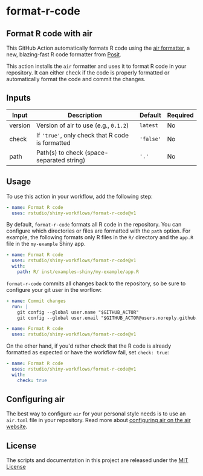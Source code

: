 # format-r-code

## Format R code with air

This GitHub Action automatically formats R code using the [air formatter](https://posit-dev.github.io/air), a new, blazing-fast R code formatter from [Posit](https://posit.co).

This action installs the `air` formatter and uses it to format R code in your repository. It can either check if the code is properly formatted or automatically format the code and commit the changes.

## Inputs

| Input    | Description                                      | Default   | Required |
|----------|--------------------------------------------------|-----------|----------|
| version  | Version of air to use (e.g., `0.1.2`)            | `latest`  | No       |
| check    | If `'true'`, only check that R code is formatted | `'false'` | No       |
| path     | Path(s) to check (space-separated string)        | `'.'`     | No       |

## Usage

To use this action in your workflow, add the following step:

```yaml
- name: Format R code
  uses: rstudio/shiny-workflows/format-r-code@v1
```

By default, `format-r-code` formats all R code in the repository. You can configure which directories or files are formatted with the `path` option. For example, the following formats only R files in the `R/` directory and the `app.R` file in the `my-example` Shiny app.

```yaml
- name: Format R code
  uses: rstudio/shiny-workflows/format-r-code@v1
  with:
    path: R/ inst/examples-shiny/my-example/app.R
```

`format-r-code` commits all changes back to the repository, so be sure to configure your git user in the worflow:

```yaml
- name: Commit changes
  run: |
    git config --global user.name "$GITHUB_ACTOR"
    git config --global user.email "$GITHUB_ACTOR@users.noreply.github.com"

- name: Format R code
  uses: rstudio/shiny-workflows/format-r-code@v1
```

On the other hand, if you'd rather check that the R code is already formatted as expected or have the workflow fail, set `check: true`:

```yaml
- name: Format R code
  uses: rstudio/shiny-workflows/format-r-code@v1
  with:
    check: true
```

## Configuring air

The best way to configure `air` for your personal style needs is to use an `air.toml` file in your repository. Read more about [configuring air on the air website](https://posit-dev.github.io/air/configuration.html).

## License

The scripts and documentation in this project are released under the [MIT License](LICENSE)